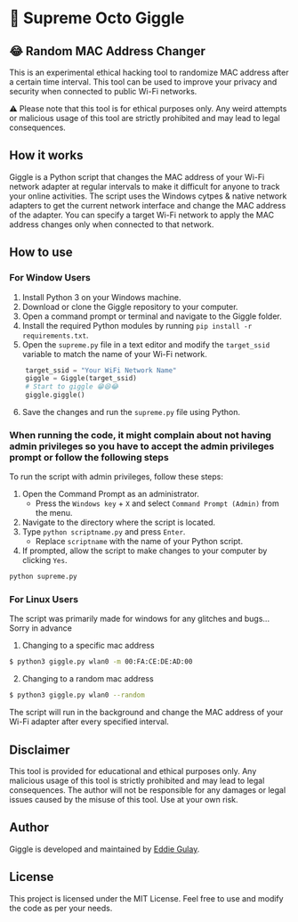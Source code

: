 # 🤪 Supreme Octo Giggle 
## 😂 Random MAC Address Changer

This is an experimental ethical hacking tool to randomize MAC address after a certain time interval. This tool can be used to improve your privacy and security when connected to public Wi-Fi networks.

⚠️ Please note that this tool is for ethical purposes only. Any weird attempts or malicious usage of this tool are strictly prohibited and may lead to legal consequences. 

## How it works

Giggle is a Python script that changes the MAC address of your Wi-Fi network adapter at regular intervals to make it difficult for anyone to track your online activities. The script uses the Windows cytpes & native network adapters to get the current network interface and change the MAC address of the adapter. You can specify a target Wi-Fi network to apply the MAC address changes only when connected to that network.

## How to use

### For Window Users

1. Install Python 3 on your Windows machine.
2. Download or clone the Giggle repository to your computer.
3. Open a command prompt or terminal and navigate to the Giggle folder.
4. Install the required Python modules by running `pip install -r requirements.txt`.
5. Open the `supreme.py` file in a text editor and modify the `target_ssid` variable to match the name of your Wi-Fi network.
```python
    target_ssid = "Your WiFi Network Name"
    giggle = Giggle(target_ssid)
    # Start to giggle 😁😆😂
    giggle.giggle()
```
6. Save the changes and run the `supreme.py` file using Python.
### When running the code, it might complain about not having admin privileges  so you have to accept the admin privileges  prompt or follow the following steps
To run the script with admin privileges, follow these steps:

1. Open the Command Prompt as an administrator.
   - Press the `Windows key` + `X` and select `Command Prompt (Admin)` from the menu.
2. Navigate to the directory where the script is located.
3. Type `python scriptname.py` and press `Enter`.
   - Replace `scriptname` with the name of your Python script.
4. If prompted, allow the script to make changes to your computer by clicking `Yes`.


```bash
python supreme.py
```

### For Linux Users
The script was primarily made for windows for any glitches and bugs... Sorry in advance
1. Changing to a specific mac address 
```bash
$ python3 giggle.py wlan0 -m 00:FA:CE:DE:AD:00
```
2. Changing to a random mac address
```bash
$ python3 giggle.py wlan0 --random
```

The script will run in the background and change the MAC address of your Wi-Fi adapter after every specified interval.

## Disclaimer
This tool is provided for educational and ethical purposes only. Any malicious usage of this tool is strictly prohibited and may lead to legal consequences. The author will not be responsible for any damages or legal issues caused by the misuse of this tool. Use at your own risk.

## Author
Giggle is developed and maintained by [Eddie Gulay](https://github.com/eddygulled).

## License
This project is licensed under the MIT License. Feel free to use and modify the code as per your needs.
